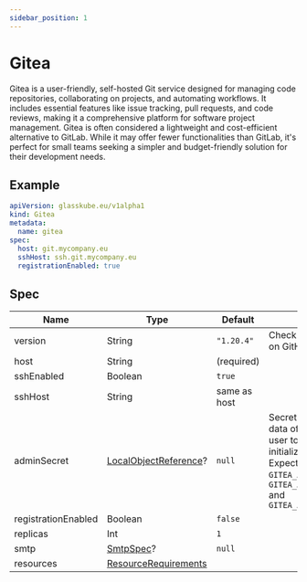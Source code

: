 ```yaml
---
sidebar_position: 1
---
```


# Gitea

Gitea is a user-friendly, self-hosted Git service designed for managing code repositories, collaborating on projects, and automating workflows.
It includes essential features like issue tracking, pull requests, and code reviews, making it a comprehensive platform for software project management.
Gitea is often considered a lightweight and cost-efficient alternative to GitLab.
While it may offer fewer functionalities than GitLab, it's perfect for small teams seeking a simpler and budget-friendly solution for their development needs.

## Example

```yaml title=gitea.yaml
apiVersion: glasskube.eu/v1alpha1
kind: Gitea
metadata:
  name: gitea
spec:
  host: git.mycompany.eu
  sshHost: ssh.git.mycompany.eu
  registrationEnabled: true
```

## Spec

| Name                | Type                                                                                                                    | Default      |                                                                                                                                                               |
|---------------------|-------------------------------------------------------------------------------------------------------------------------|--------------|---------------------------------------------------------------------------------------------------------------------------------------------------------------|
| version             | String                                                                                                                  | `"1.20.4"`   | Check for [releases](https://github.com/go-gitea/gitea/releases) on GitHub.                                                                        |
| host                | String                                                                                                                  | (required)   |                                                                                                                                                               |
| sshEnabled          | Boolean                                                                                                                 | `true`       |                                                                                                                                                               |
| sshHost             | String                                                                                                                  | same as host |                                                                                                                                                               |
| adminSecret         | [LocalObjectReference](https://kubernetes.io/docs/reference/kubernetes-api/common-definitions/local-object-reference/)? | `null`       | Secret containing data of the admin user to create on pod initialization. Expected keys are `GITEA_ADMIN_USER`, `GITEA_ADMIN_EMAIL` and `GITEA_ADMIN_PASSWORD` |
| registrationEnabled | Boolean                                                                                                                 | `false`      |                                                                                                                                                               |
| replicas            | Int                                                                                                                     | `1`          |                                                                                                                                                               |
| smtp                | [SmtpSpec](./../common/smtp/)?                                                                                          | `null`       |                                                                                                                                                               |
| resources           | [ResourceRequirements](https://kubernetes.io/docs/concepts/configuration/manage-resources-containers/)                  |              |                                                                                                                                                               |

